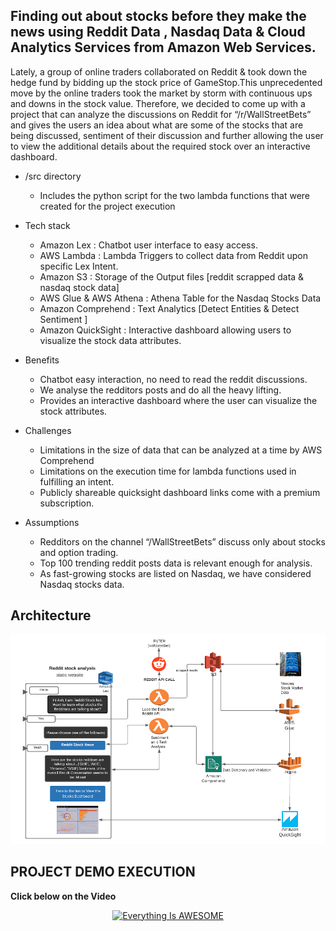 ## Finding out about stocks before they make the news using Reddit Data , Nasdaq Data &amp; Cloud Analytics Services from Amazon Web Services.

Lately, a group of online traders collaborated on Reddit & took down the hedge fund by bidding up the stock price of GameStop.This unprecedented move by the online traders took the market by storm with continuous ups and downs in the stock value. Therefore, we decided to come up with a project that can analyze the discussions on Reddit for “/r/WallStreetBets” and gives the users an idea about what are some of the stocks that are being discussed, sentiment of their discussion and further allowing the user to view the additional details about the required stock over an interactive dashboard.

- /src directory 
  - Includes the python script for the two lambda functions that were created for the project execution
 
- Tech stack
  - Amazon Lex : Chatbot user interface to easy access.
  - AWS Lambda : Lambda Triggers to collect data from Reddit upon specific Lex Intent.
  - Amazon S3 : Storage of the Output files [reddit scrapped data & nasdaq stock data]
  - AWS Glue & AWS Athena : Athena Table for the Nasdaq Stocks Data
  - Amazon Comprehend : Text Analytics [Detect Entities & Detect Sentiment ]
  - Amazon QuickSight : Interactive dashboard allowing users to visualize the stock data attributes.

- Benefits
  - Chatbot easy interaction, no need to read the reddit discussions.
  - We analyse the redditors posts and do all the heavy lifting.
  - Provides an interactive dashboard where the user can visualize the stock attributes.
- Challenges
  - Limitations in the size of data that can be analyzed at a time by AWS Comprehend
  - Limitations on the execution time for lambda functions used in fulfilling an intent.
  - Publicly shareable quicksight dashboard links come with a premium subscription.
- Assumptions
  - Redditors on the channel “/WallStreetBets” discuss only about stocks and option trading.
  - Top 100 trending reddit posts data is relevant enough for analysis.
  - As fast-growing stocks are listed on Nasdaq, we have considered Nasdaq stocks data.

## Architecture
![Architecture](https://github.com/aashish-bidap/Reddit-Data-Analysis/blob/main/Architecture.png)

## PROJECT DEMO EXECUTION
**Click below on the Video**<br>
<div align="center">
      <a href="https://youtu.be/5RH0CqCyNC8">
     <img 
      src="https://img.youtube.com/vi/5RH0CqCyNC8/0.jpg" 
      alt="Everything Is AWESOME" 
      style="width:50%;">
      </a>
    </div>

